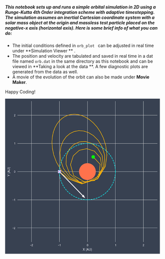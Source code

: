 ##### This notebook sets up and runs a simple orbital simulation in 2D using a Runge-Kutta 4th Order integration scheme with adaptive timestepping. The simulation assumes an inertial Cartesian coordinate system with a solar mass object at the origin and massless test particle placed on the negative-x axis (horizontal axis). Here is some brief info of what you can do:

* The initial conditions defined in ```orb_plot ``` can be adjusted in real time under  **Simulation Viewer ** .
* The position and velocity are tabulated and saved in real time in a dat file named ```orb.dat``` in the same directory as this notebook and can be viewed in **Taking a look at the data **. A few diagnostic plots are generated from the data as well.
* A movie of the evolution of the orbit can also be made under **Movie Maker**.

Happy Coding!

![](./snapshot.png)
